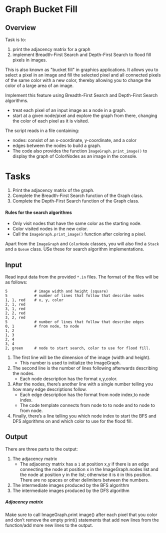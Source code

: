 # Graph Bucket Fill

## Overview
Task is to:
1. print the adjacency matrix for a graph 
2. implement Breadth-First Search and Depth-First Search to flood fill pixels in images.  

This is also known as "bucket fill" in graphics applications. 
It allows you to select a pixel in an image and fill the selected pixel and all connected pixels of 
the same color with a new color, thereby allowing you to change the color of a large area of an image.  

Implement this feature using Breadth-First Search and Depth-First Search algorithms. 
- treat each pixel of an input image as a node in a graph. 
- start at a given node/pixel and explore the graph from there, changing the color of each pixel as it is visited.

The script reads in a file containing:
- nodes: consist of an x-coordinate, y-coordinate, and a color
- edges between the nodes to build a graph. 
- The code also provides the function `ImageGraph.print_image()` to display the graph of ColorNodes as an image in the console.


# Tasks
1. Print the adjacency matrix of the graph.
2. Complete the Breadth-First Search function of the Graph class.
3. Complete the Depth-First Search function of the Graph class.

#### Rules for the search algorithms
- Only visit nodes that have the same color as the starting node.
- Color visited nodes in the new color.
- Call the `ImageGraph.print_image()` function after coloring a pixel.

Apart from the `ImageGraph` and `ColorNode` classes, you will also find a `Stack` and a `Queue` class. USe these for search algorithm implementations.


## Input
Read input data from the provided `*.in` files. The format of the files will be as follows:
```  
5            # image width and height (square)
5            # number of lines that follow that describe nodes
1, 1, red    # x, y, color
2, 1, red
3, 1, red
2, 2, red
3, 2, red
5            # number of lines that follow that describe edges
0, 1         # from node, to node
1, 2
1, 3
2, 4
3, 4
2, green     # node to start search, color to use for flood fill.
```

1. The first line will be the dimension of the image (width and height). 
   - This number is used to initialize the ImageGraph. 
2. The second line is the number of lines following afterwards describing the nodes. 
   - Each node description has the format x,y,color.
3. After the nodes, there’s another line with a single number telling you how many edge descriptions follow.
   - Each edge description has the format from node index,to node index.
   - The code template connects from node to to node and to node to from node.
4. Finally, there’s a line telling you which node index to start the BFS and DFS algorithms on and which color
   to use for the flood fill.

## Output
There are three parts to the output:
1. The adjacency matrix
   - The adjacency matrix has a `1` at position x,y if there is an edge connecting the node at position x in
the ImageGraph.nodes list and the node at position y in the list; otherwise it is `0` in this position. There are
no spaces or other delimiters between the numbers.
2. The intermediate images produced by the BFS algorithm
3. The intermediate images produced by the DFS algorithm

##### Adjacency matrix

Make sure to call ImageGraph.print image() after each pixel that you color and don’t remove the empty print()
statements that add new lines from the function/add more new lines to the output.
